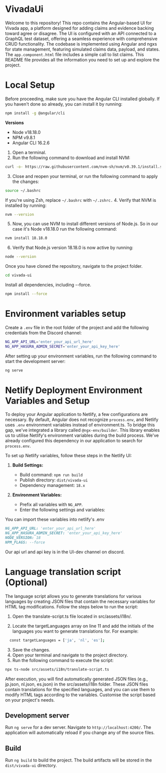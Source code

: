 # VivadaUi
Welcome to this repository! This repo contains the Angular-based UI for Vivada app, a platform designed for adding claims and evidence backing toward agree or disagree. The UI is configured with an API connected to a GraphQL test dataset, offering a seamless experience with comprehensive CRUD functionality. The codebase is implemented using Angular and ngxs for state management, featuring simulated claims data, payload, and states. The `app.component.html` file includes a simple call to list claims. This README file provides all the information you need to set up and explore the project.


# Local Setup


Before proceeding, make sure you have the Angular CLI installed globally. If you haven't done so already, you can install it by running:
```bash
npm install -g @angular/cli
```

**Versions**

- Node v18.18.0
- NPM v9.8.1
- Angular CLI 16.2.6

1. Open a terminal.
2. Run the following command to download and install NVM:
```bash
curl -o- https://raw.githubusercontent.com/nvm-sh/nvm/v0.39.1/install.sh | bash
```
3. Close and reopen your terminal, or run the following command to apply the changes:
```bash
source ~/.bashrc
```
If you're using Zsh, replace `~/.bashrc` with `~/.zshrc.`
4. Verify that NVM is installed by running:
```bash
nvm --version
```
5. Now, you can use NVM to install different versions of Node.js. So in our case it's Node v18.18.0 run the following command:
```bash
nvm install 18.18.0
```
6. Verify that Node.js version 18.18.0 is now active by running:
```bash
node --version
```

Once you have cloned the repository, navigate to the project folder.
```bash 
cd vivada-ui
```

Install all dependencies, including --force.
```bash
npm install --force
```

# Environment variables setup

Create a `.env` file in the root folder of the project and add the following credentials from the Discord channel:

  ```bash
NG_APP_API_URL='enter_your_api_url_here'
NG_APP_HASURA_ADMIN_SECRET='enter_your_api_key_here'
  ```

After setting up your environment variables, run the following command to start the development server:

```bash
ng serve
```

# Netlify Deployment Environment Variables and Setup

To deploy your Angular application to Netlify, a few configurations are necessary. By default, Angular does not recognize `process.env`, and Netlify uses `.env` environment variables instead of environment.ts. To bridge this gap, we've integrated a library called `@ngx-env/builder`. This library enables us to utilise Netlify's environment variables during the build process. We've already configured this dependency in our application to search for `process.env`.

To set up Netlify variables, follow these steps in the Netlify UI:

1. **Build Settings:**
   - Build command: `npm run build`
   - Publish directory: `dist/vivada-ui`
   - Dependency management: `18.x`

2. **Environment Variables:**
   - Prefix all variables with `NG_APP`.
   - Enter the following settings and variables:

You can import these variables into netlify's .env
```markdown
NG_APP_API_URL: 'enter_your_api_url_here'
NG_APP_HASURA_ADMIN_SECRET: 'enter_your_api_key_here'
NODE_VERSION: 18
NPM_FLAGS: --force
```

Our api url and api key is in the UI-dev channel on discord. 

# Language translation script (Optional)

The language script allows you to generate translations for various languages by creating JSON files that contain the necessary variables for HTML tag modifications. Follow the steps below to run the script:

1. Open the translate-script.ts file located in src/assets/i18n/.

2. Locate the targetLanguages array on line 11 and add the initials of the languages you want to generate translations for. For example:

```bash
  const targetLanguages = ['ja', 'nl', 'es'];
```
3. Save the changes.
4. Open your terminal and navigate to the project directory.
5. Run the following command to execute the script:

```bash
npx ts-node src/assets/i18n/translate-script.ts
```

After execution, you will find automatically generated JSON files (e.g., jp.json, nl.json, es.json) in the src/assets/i18n folder.
These JSON files contain translations for the specified languages, and you can use them to modify HTML tags according to the variables. Customise the script based on your project's needs.

## Development server

Run `ng serve` for a dev server. Navigate to `http://localhost:4200/`. The application will automatically reload if you change any of the source files.

## Build

Run `ng build` to build the project. The build artifacts will be stored in the `dist/vivada-ui` directory.